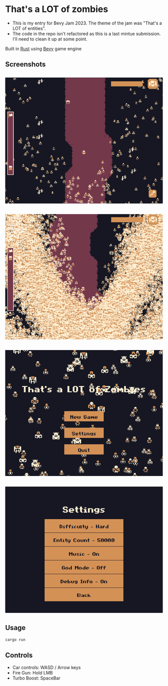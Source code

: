 # That's a LOT of zombies
- This is my entry for Bevy Jam 2023. The theme of the jam was "That's a LOT of entities".
- The code in the repo isn't refactored as this is a last mintue submission. I'll need to clean it up at some point.

Built in [Rust](https://www.rust-lang.org/) using [Bevy](https://bevyengine.org/) game engine

## Screenshots
![screenshot2](/screenshot-2.png)
---
![screenshot](/screenshot.png)
---
![screenshot4](/screenshot-4.png)
---
![screenshot3](/screenshot-3.png)
---

## Usage
```bash
cargo run
```

## Controls
- Car controls: WASD / Arrow keys
- Fire Gun: Hold LMB
- Turbo Boost: SpaceBar
